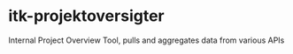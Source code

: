 # itk-projektoversigter
Internal Project Overview Tool, pulls and aggregates data from various APIs

